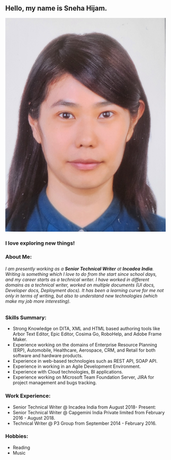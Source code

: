 ## Hello, my name is Sneha Hijam. 
![Image](image.jpg)

### I love exploring new things!

### About Me:

######  I am presently working as a **Senior Technical Writer** at **Incadea** **India**. Writing is something which I love to do from the start since school days, and my career starts as a technical writer. I have worked in different domains as a technical writer, worked on multiple documents (UI docs, Developer docs, Deployment docs). It has been a learning curve for me not only in terms of writing, but also to understand new technologies (which make my job more interesting). 

### Skills Summary:
- Strong Knowledge on DITA, XML and HTML based authoring tools like Arbor Text Editor, Epic Editor, Cosima Go, RoboHelp, and Adobe Frame Maker.
- Experience working on the domains of Enterprise Resource Planning (ERP), Automobile, Healthcare, Aerospace, CRM, and Retail for both software and hardware products.
- Experience in web-based technologies such as REST API, SOAP API.
- Experience in working in an Agile Development Environment.
- Experience with Cloud technologies, BI applications.
- Experience working on Microsoft Team Foundation Server, JIRA for project management and bugs tracking.

### Work Experience:
- Senior Technical Writer @ Incadea India from August 2018- Present:
- Senior Technical Writer @ Capgemini India Private limited from February 2016 - August 2018.
- Technical Writer @ P3 Group from September 2014 - February 2016.

### Hobbies:
- Reading
- Music
